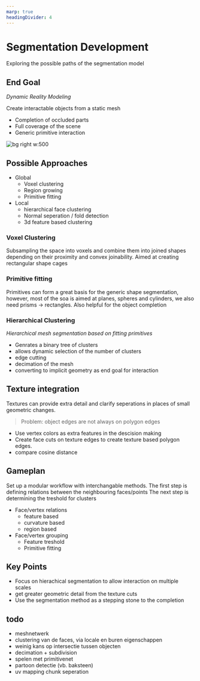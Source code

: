 ```yaml
---
marp: true
headingDivider: 4
---
```


# Segmentation Development
Exploring the possible paths of the segmentation model


## End Goal
*Dynamic Reality Modeling*

Create interactable objects from a static mesh
- Completion of occluded parts
- Full coverage of the scene
- Generic primitive interaction

![bg right w:500](localfiles/MeshCompletion%20Icon.png)

## Possible Approaches
- Global
  - Voxel clustering
  - Region growing
  - Primitive fitting
- Local
  - hierarchical face clustering
  - Normal seperation / fold detection
  - 3d feature based clustering

### Voxel Clustering
Subsampling the space into voxels and combine them into joined shapes depending on their proximity and convex joinability. Aimed at creating rectangular shape cages

### Primitive fitting
Primitives can form a great basis for the generic shape segmentation, however, most of the soa is aimed at planes, spheres and cylinders, we also need prisms -> rectangles. Also helpful for the object completion

### Hierarchical Clustering
*Hierarchical mesh segmentation based on fitting primitives*

- Genrates a binary tree of clusters
- allows dynamic selection of the number of clusters
- edge cutting
- decimation of the mesh 
- converting to implicit geometry as end goal for interaction

## Texture integration
Textures can provide extra detail and clarify seperations in places of small geometric changes. 
> Problem: object edges are not always on polygon edges
- Use vertex colors as extra features in the descision making
- Create face cuts on texture edges to create texture based polygon edges.
- compare cosine distance


## Gameplan
Set up a modular workflow with interchangable methods.
The first step is defining relations between the neighbouring faces/points
The next step is determining the treshold for clusters

- Face/vertex relations
  - feature based
  - curvature based
  - region based
- Face/vertex grouping
  - Feature treshold
  - Primitive fitting

## Key Points
- Focus on hierachical segmentation to allow interaction on multiple scales
- get greater geometric detail from the texture cuts
- Use the segmentation method as a stepping stone to the completion

## todo
- meshnetwerk
- clustering van de faces, via locale en buren eigenschappen
- weinig kans op intersectie tussen objecten
- decimation + subdivision
- spelen met primitivenet
- partoon detectie (vb. baksteen)
- uv mapping chunk seperation
